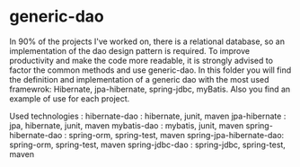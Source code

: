 generic-dao
===========
 In 90% of the projects I've worked on, there is a relational database, so an implementation of the dao design pattern is required.
 To improve productivity and make the code more readable, it is strongly advised to factor the common methods and use generic-dao.
 In this folder you will find the definition and implementation of a generic dao with the most used framewrok: Hibernate, jpa-hibernate, spring-jdbc, myBatis.
 Also you find an example of use for each project.


 Used technologies :
 hibernate-dao : hibernate, junit, maven
 jpa-hibernate : jpa, hibernate, junit, maven
 mybatis-dao   : mybatis, junit, maven
 spring-hibernate-dao : spring-orm, spring-test, maven
 spring-jpa-hibernate-dao: spring-orm, spring-test, maven
 spring-jdbc-dao : spring-jdbc, spring-test, maven
